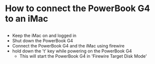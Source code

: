 # How to connect the PowerBook G4 to an iMac

## 
- Keep the iMac on and logged in
- Shut down the PowerBook G4
- Connect the PowerBook G4 and the iMac using firewire
- hold down the 't' key while powering on the PowerBook G4
  - This will start the PowerBook G4 in 'Firewire Target Disk Mode'
  
